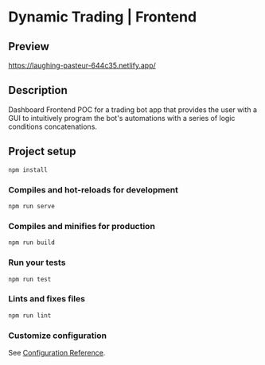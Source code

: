 # Dynamic Trading | Frontend

## Preview
https://laughing-pasteur-644c35.netlify.app/

## Description
Dashboard Frontend POC for a trading bot app that provides the user with a GUI to intuitively program the bot's automations with a series of logic conditions concatenations.


## Project setup
```
npm install
```

### Compiles and hot-reloads for development
```
npm run serve
```

### Compiles and minifies for production
```
npm run build
```

### Run your tests
```
npm run test
```

### Lints and fixes files
```
npm run lint
```

### Customize configuration
See [Configuration Reference](https://cli.vuejs.org/config/).
